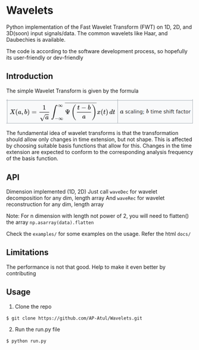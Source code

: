 # Wavelets
Python implementation of the Fast Wavelet Transform (FWT) on 1D, 2D, and 3D(soon) input signals/data.
The common wavelets like Haar, and Daubechies is available. 

The code is according to the software development process, so hopefully its user-friendly or
dev-friendly

## Introduction
The simple Wavelet Transform is given by the formula

![formula](https://github.com/AP-Atul/Wavelets/blob/master/img/wt.png)

The fundamental idea of wavelet transforms is that the transformation should allow only changes in time extension, but not shape.
This is affected by choosing suitable basis functions that allow for this.
Changes in the time extension are expected to conform to the corresponding analysis frequency of the basis function.

## API
Dimension implemented (1D, 2D)
Just call  ```waveDec``` for wavelet decomposition for any dim, length array
And ```waveRec``` for wavelet reconstruction for any dim, length array

Note: For n dimension with length not power of 2, you will need to flatten() the array
```np.asarray(data).flatten```

Check the ```examples/``` for some examples on the usage. Refer the html ```docs/```


## Limitations
The performance is not that good. Help to make it even better by contributing

## Usage
1. Clone the repo
```console
$ git clone https://github.com/AP-Atul/Wavelets.git
```
2. Run the run.py file
```console
$ python run.py
```

